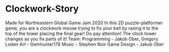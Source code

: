 # Clockwork-Story
Made for Northeastern Global Game Jam 2020
In this 2D puzzle-platformer game, you are a clockwork mouse trying to fix your bell by rasing it to the top of the tower placing the final gear! Do pay attention! The clock tower changes as you fix parts of it!
Team: Programming - Jakob Ober, Gregory Loden
      Art - Gemhunter178
      Music - Stephen Noir
      Game Design - Jakob Ober
